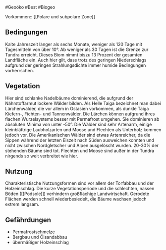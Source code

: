 #Geoöko #Best #Biogeo


Vorkommen:: [[Polare und subpolare Zone]]

## Bedingungen

Kalte Jahreszeit länger als sechs Monate, weniger als 120 Tage mit Tagesmitteln von über 10°. Ab weniger als 30 Tagen ist die Grenze zur Tundra erreicht. Dieses Biom nimmt biszu 13 Prozent der gesamten Landfläche ein. Auch hier gilt, dass trotz des geringen Niederschlags aufgrund der geringen Strahlungsdichte immer humide Bedingungen vorherrschen.

## Vegetation

Hier sind schlanke Nadelbäume dominierend, die aufgrund der Nährstoffarmut lockere Wälder bilden. Als Helle Taiga bezeichnet man dabei Lärchenwälder, die vor allem in Ostasien vorkommen, als dunkle Taiga Kiefern-, Fichten- und Tannenwälder. Die Lärchen können aufgrund ihres flachen Wurzelsystems besser mit Permafrost umgehen. Sie dominieren ab absoluten Minima von unter -50°. Die Wälder sind sehr Artenarm, einige kleinblättrige Laubholzarten und Moose und Flechten als Unterholz kommen jedoch vor. Die Amerikanischen Wälder sind etwas Artenreicher, da die Sippen während der letzten Eiszeit nach Süden ausweichen konnten und nicht zwischen Nordgletscher und Alpen ausgelöscht wurden. 20-30% der stehenden Bäume sind tot. Flechten und Moose sind außer in der Tundra nirgends so weit verbreitet wie hier.

## Nutzung

Charakteristische Nutzungsformen sind vor allem der Torfabbau und der Holzeinschlag. Die kurze Vegetationsperiode und die schlechten, nassen Böden ([[Podsole]]) verhindern großflächige Landwirtschaft. Gerodete Flächen werden schnell wiederbesiedelt, die Bäume wachsen jedoch extrem langsam.

## Gefährdungen

- Permafrostschmelze
- Bergbau und Ölsandabbau
- übermäßiger Holzeinschlag

